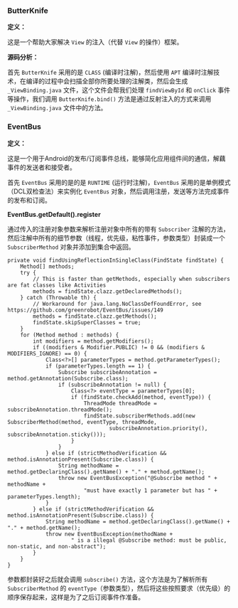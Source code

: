 ### ButterKnife

**定义：**

这是一个帮助大家解决 `View` 的注入（代替 `View` 的操作）框架。

**源码分析：**

首先 `ButterKnife` 采用的是 `CLASS` (编译时注解)，然后使用 `APT` 编译时注解技术，在编译的过程中会扫描全部你所要处理的注解类，然后会生成 `_ViewBinding.java` 文件，这个文件会帮我们处理 `findViewById` 和 `onClick` 事件等操作，我们调用 `ButterKnife.bind()` 方法是通过反射注入的方式来调用 `_ViewBinding.java` 文件中的方法。

### EventBus

**定义：**

这是一个用于Android的发布/订阅事件总线，能够简化应用组件间的通信，解藕事件的发送者和接受者。

首先 `EventBus` 采用的是的是 `RUNTIME` (运行时注解)，`EventBus` 采用的是单例模式（DCL双检查法）来实例化 `EventBus` 对象，然后调用注册，发送等方法完成事件的发布和订阅。

**EventBus.getDefault().register**

通过传入的注册对象参数来解析注册对象中所有的带有 `Subscriber` 注解的方法，然后注解中所有的细节参数（线程，优先级，粘性事件，参数类型）封装成一个 `SubscriberMethod` 对象并添加到集合中返回。

```
private void findUsingReflectionInSingleClass(FindState findState) {
    Method[] methods;
    try {
        // This is faster than getMethods, especially when subscribers are fat classes like Activities
        methods = findState.clazz.getDeclaredMethods();
    } catch (Throwable th) {
        // Workaround for java.lang.NoClassDefFoundError, see https://github.com/greenrobot/EventBus/issues/149
        methods = findState.clazz.getMethods();
        findState.skipSuperClasses = true;
    }
    for (Method method : methods) {
        int modifiers = method.getModifiers();
        if ((modifiers & Modifier.PUBLIC) != 0 && (modifiers & MODIFIERS_IGNORE) == 0) {
            Class<?>[] parameterTypes = method.getParameterTypes();
            if (parameterTypes.length == 1) {
                Subscribe subscribeAnnotation = method.getAnnotation(Subscribe.class);
                if (subscribeAnnotation != null) {
                    Class<?> eventType = parameterTypes[0];
                    if (findState.checkAdd(method, eventType)) {
                        ThreadMode threadMode = subscribeAnnotation.threadMode();
                        findState.subscriberMethods.add(new SubscriberMethod(method, eventType, threadMode,
                                subscribeAnnotation.priority(), subscribeAnnotation.sticky()));
                    }
                }
            } else if (strictMethodVerification && method.isAnnotationPresent(Subscribe.class)) {
                String methodName = method.getDeclaringClass().getName() + "." + method.getName();
                throw new EventBusException("@Subscribe method " + methodName +
                        "must have exactly 1 parameter but has " + parameterTypes.length);
            }
        } else if (strictMethodVerification && method.isAnnotationPresent(Subscribe.class)) {
            String methodName = method.getDeclaringClass().getName() + "." + method.getName();
            throw new EventBusException(methodName +
                    " is a illegal @Subscribe method: must be public, non-static, and non-abstract");
        }
    }
}
```

参数都封装好之后就会调用 `subscribe()` 方法，这个方法是为了解析所有 `SubscriberMethod` 的 `eventType`（参数类型），然后将这些按照要求（优先级）的顺序保存起来，这样是为了之后订阅事件作准备。